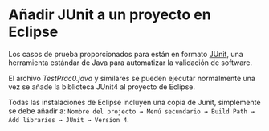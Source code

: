 Añadir JUnit a un proyecto en Eclipse
=====================================

Los casos de prueba proporcionados para están en formato [JUnit], una herramienta estándar de Java para automatizar la validación de software.

El archivo _TestPrac0.java_ y similares se pueden ejecutar normalmente una vez se añade la biblioteca JUnit4 al proyecto de Eclipse.

Todas las instalaciones de Eclipse incluyen una copia de Junit, simplemente se debe añadir a: `Nombre del projecto → Menú secundario → Build Path → Add libraries → JUnit → Version 4`.

[JUnit]: https://es.wikipedia.org/wiki/JUnit
